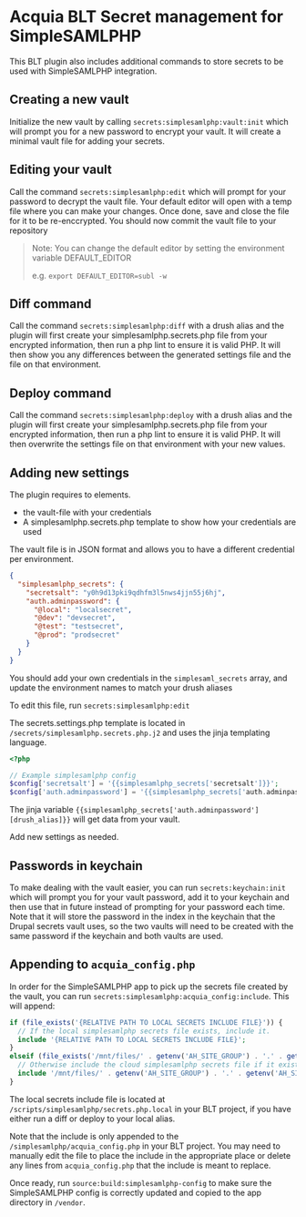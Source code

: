 Acquia BLT Secret management for SimpleSAMLPHP
====
This BLT plugin also includes additional commands to store secrets to be used with SimpleSAMLPHP integration.

## Creating a new vault

Initialize the new vault by calling `secrets:simplesamlphp:vault:init` which will prompt you for a new password to encrypt your vault.
It will create a minimal vault file for adding your secrets.

## Editing your vault

Call the command `secrets:simplesamlphp:edit` which will prompt for your password to decrypt the vault file. 
Your default editor will open with a temp file where you can make your changes. Once done, save and close the file for it to be re-enccrypted. 
You should now commit the vault file to your repository

> Note: You can change the default editor by setting the environment variable DEFAULT_EDITOR
> 
> e.g. `export DEFAULT_EDITOR=subl -w`


## Diff command

Call the command `secrets:simplesamlphp:diff` with a drush alias and the plugin will first create your simplesamlphp.secrets.php file from your encrypted information, then run a php lint to ensure it is valid PHP. It will then show you any differences between the generated settings file and the file on that environment.  

## Deploy command

Call the command `secrets:simplesamlphp:deploy` with a drush alias and the plugin will first create your simplesamlphp.secrets.php file from your encrypted information, then run a php lint to ensure it is valid PHP. It will then overwrite the settings file on that environment with your new values.

## Adding new settings

The plugin requires to elements. 
* the vault-file with your credentials
* A simplesamlphp.secrets.php template to show how your credentials are used 

The vault file is in JSON format and allows you to have a different credential per environment.

```json
{
  "simplesamlphp_secrets": {
    "secretsalt": "y0h9d13pki9qdhfm3l5nws4jjn55j6hj",
    "auth.adminpassword": {
      "@local": "localsecret",
      "@dev": "devsecret",
      "@test": "testsecret",
      "@prod": "prodsecret"
    }
  }
}
```

You should add your own credentials in the `simplesaml_secrets` array, and update the environment names to match your drush aliases

To edit this file, run `secrets:simplesamlphp:edit`

The secrets.settings.php template is located in `/secrets/simplesamlphp.secrets.php.j2` and uses the jinja templating language.

```php
<?php

// Example simplesamlphp config
$config['secretsalt'] = '{{simplesamlphp_secrets['secretsalt']}}';
$config['auth.adminpassword'] = '{{simplesamlphp_secrets['auth.adminpassword'][drush_alias]}}';
```

The jinja variable `{{simplesamlphp_secrets['auth.adminpassword'][drush_alias]}}` will get data from your vault.

Add new settings as needed.

## Passwords in keychain

To make dealing with the vault easier, you can run `secrets:keychain:init` which will prompt you for your vault password, add it to your keychain and then use that in future instead of prompting for your password each time. Note that it will store the password in the index in the keychain that the Drupal secrets vault uses, so the two vaults will need to be created with the same password if the keychain and both vaults are used.

## Appending to `acquia_config.php`

In order for the SimpleSAMLPHP app to pick up the secrets file created by the vault, you can run `secrets:simplesamlphp:acquia_config:include`. This will append:

```php
if (file_exists('{RELATIVE PATH TO LOCAL SECRETS INCLUDE FILE}')) {
  // If the local simplesamlphp secrets file exists, include it.
  include '{RELATIVE PATH TO LOCAL SECRETS INCLUDE FILE}';
}
elseif (file_exists('/mnt/files/' . getenv('AH_SITE_GROUP') . '.' . getenv('AH_SITE_ENVIRONMENT') . '/simplesamlphp.secrets.php')) {
  // Otherwise include the cloud simplesamlphp secrets file if it exists.
  include '/mnt/files/' . getenv('AH_SITE_GROUP') . '.' . getenv('AH_SITE_ENVIRONMENT') . '/simplesamlphp.secrets.php';
}
```

The local secrets include file is located at `/scripts/simplesamlphp/secrets.php.local` in your BLT project, if you have either run a diff or deploy to your local alias.

Note that the include is only appended to the `/simplesamlphp/acquia_config.php` in your BLT project. You may need to manually edit the file to place the include in the appropriate place or delete any lines from `acquia_config.php` that the include is meant to replace.

Once ready, run `source:build:simplesamlphp-config` to make sure the SimpleSAMLPHP config is correctly updated and copied to the app directory in `/vendor`.